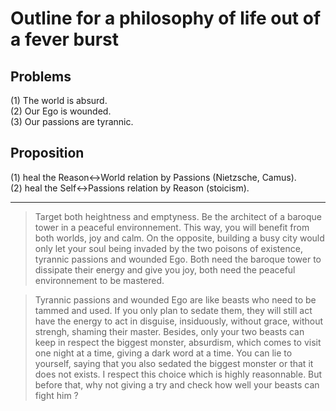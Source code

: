 # Outline for a philosophy of life out of a fever burst
## Problems     
(1) The world is absurd.  
(2) Our Ego is wounded.    
(3) Our passions are tyrannic. 
## Proposition  
(1) heal the Reason<->World relation by Passions (Nietzsche, Camus).  
(2) heal the Self<->Passions relation by Reason (stoicism).
*************** 
> Target both heightness and emptyness. Be the architect of a baroque tower in a peaceful environnement. This way, you will benefit from both worlds, joy and calm. On the opposite, building a busy city would only let your soul being invaded by the two poisons of existence, tyrannic passions and wounded Ego. Both need the baroque tower to dissipate their energy and give you joy, both need the peaceful environnement to be mastered.


> Tyrannic passions and wounded Ego are like beasts who need to be tammed and used. If you only plan to sedate them, they will still act have the energy to act in disguise, insiduously, without grace, without strengh, shaming their master. Besides, only your two beasts can keep in respect the biggest monster, absurdism, which comes to visit one night at a time, giving a dark word at a time. You can lie to yourself, saying that you also sedated the biggest monster or that it does not exists. I respect this choice which is highly reasonnable. But before that, why not giving a try and check how well your beasts can fight him ?